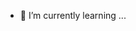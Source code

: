 
- 🌱 I’m currently learning ...


<!---
camilaloa/camilaloa is a ✨ special ✨ repository because its `README.md` (this file) appears on your GitHub profile.
You can click the Preview link to take a look at your changes.
--->
